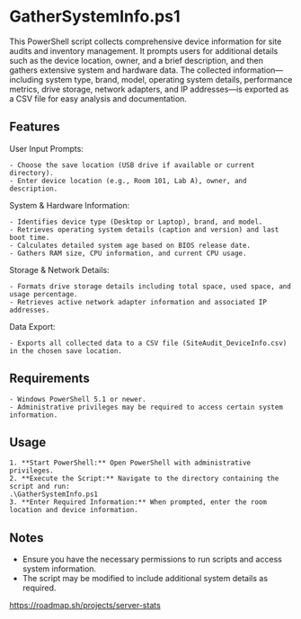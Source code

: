 # GatherSystemInfo.ps1

This PowerShell script collects comprehensive device information for site audits and inventory management. It prompts users for additional details such as the device location, owner, and a brief description, and then gathers extensive system and hardware data. The collected information—including system type, brand, model, operating system details, performance metrics, drive storage, network adapters, and IP addresses—is exported as a CSV file for easy analysis and documentation.

## Features

User Input Prompts:

    - Choose the save location (USB drive if available or current directory).
    - Enter device location (e.g., Room 101, Lab A), owner, and description.

System & Hardware Information:

    - Identifies device type (Desktop or Laptop), brand, and model.
    - Retrieves operating system details (caption and version) and last boot time.
    - Calculates detailed system age based on BIOS release date.
    - Gathers RAM size, CPU information, and current CPU usage.

Storage & Network Details:

    - Formats drive storage details including total space, used space, and usage percentage.
    - Retrieves active network adapter information and associated IP addresses.

Data Export:

    - Exports all collected data to a CSV file (SiteAudit_DeviceInfo.csv) in the chosen save location.

## Requirements

    - Windows PowerShell 5.1 or newer.
    - Administrative privileges may be required to access certain system information.

## Usage

    1. **Start PowerShell:** Open PowerShell with administrative privileges.
    2. **Execute the Script:** Navigate to the directory containing the script and run:
    .\GatherSystemInfo.ps1 
    3. **Enter Required Information:** When prompted, enter the room location and device information.

## Notes

- Ensure you have the necessary permissions to run scripts and access system information.
- The script may be modified to include additional system details as required.

https://roadmap.sh/projects/server-stats
